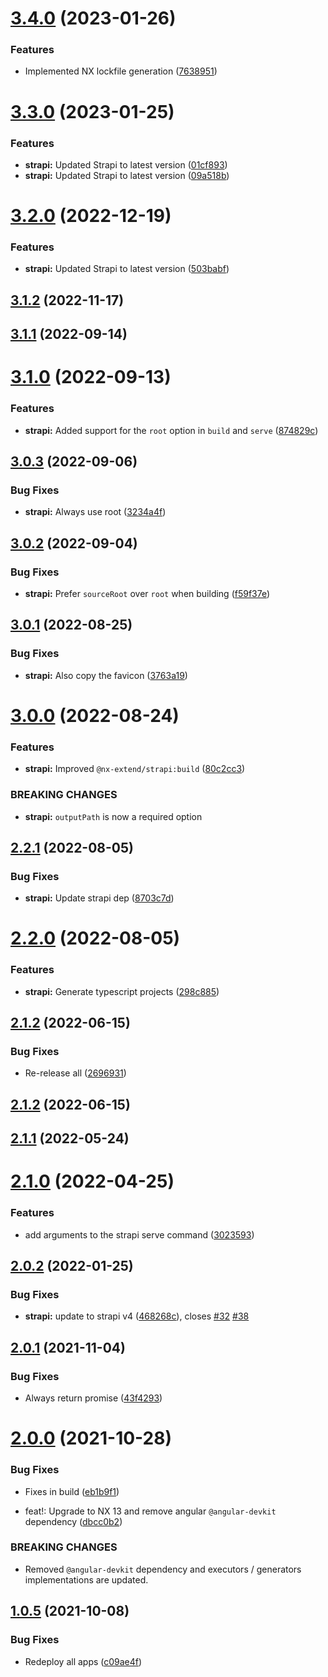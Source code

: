  
# [3.4.0](https://github.com/TriPSs/nx-extend/compare/strapi@3.3.0...strapi@3.4.0) (2023-01-26)


### Features

* Implemented NX lockfile generation ([7638951](https://github.com/TriPSs/nx-extend/commit/76389510501ee3e850fca9cf9f675d70448dbf91))



# [3.3.0](https://github.com/TriPSs/nx-extend/compare/strapi@3.2.0...strapi@3.3.0) (2023-01-25)


### Features

* **strapi:** Updated Strapi to latest version ([01cf893](https://github.com/TriPSs/nx-extend/commit/01cf893c2cd375dda98a92a838eb8649f8dff5e4))
* **strapi:** Updated Strapi to latest version ([09a518b](https://github.com/TriPSs/nx-extend/commit/09a518b61e71248dc121d1b0d08afe3a132d2462))



# [3.2.0](https://github.com/TriPSs/nx-extend/compare/strapi@3.1.2...strapi@3.2.0) (2022-12-19)


### Features

* **strapi:** Updated Strapi to latest version ([503babf](https://github.com/TriPSs/nx-extend/commit/503babf107f70e416a34e7775ea970b876200c4a))



## [3.1.2](https://github.com/TriPSs/nx-extend/compare/strapi@3.1.1...strapi@3.1.2) (2022-11-17)



## [3.1.1](https://github.com/TriPSs/nx-extend/compare/strapi@3.1.0...strapi@3.1.1) (2022-09-14)



# [3.1.0](https://github.com/TriPSs/nx-extend/compare/strapi@3.0.3...strapi@3.1.0) (2022-09-13)


### Features

* **strapi:** Added support for the `root` option in `build` and `serve` ([874829c](https://github.com/TriPSs/nx-extend/commit/874829cb306e7d8216c475dfdac3d79bdadef7be))



## [3.0.3](https://github.com/TriPSs/nx-extend/compare/strapi@3.0.2...strapi@3.0.3) (2022-09-06)


### Bug Fixes

* **strapi:** Always use root ([3234a4f](https://github.com/TriPSs/nx-extend/commit/3234a4fa1dc3ce956590245cac70b723f1e8cfc6))



## [3.0.2](https://github.com/TriPSs/nx-extend/compare/strapi@3.0.1...strapi@3.0.2) (2022-09-04)


### Bug Fixes

* **strapi:** Prefer `sourceRoot` over `root` when building ([f59f37e](https://github.com/TriPSs/nx-extend/commit/f59f37ec5e8490a6c6c50cbd9b8b4e46d9dab9f7))



## [3.0.1](https://github.com/TriPSs/nx-extend/compare/strapi@3.0.0...strapi@3.0.1) (2022-08-25)


### Bug Fixes

* **strapi:** Also copy the favicon ([3763a19](https://github.com/TriPSs/nx-extend/commit/3763a19c9b5f2de6b822813d78bd8d24aab99dbe))



# [3.0.0](https://github.com/TriPSs/nx-extend/compare/strapi@2.2.1...strapi@3.0.0) (2022-08-24)


### Features

* **strapi:** Improved `@nx-extend/strapi:build` ([80c2cc3](https://github.com/TriPSs/nx-extend/commit/80c2cc36691e4a8b4695375fd5835a239dc674b4))


### BREAKING CHANGES

* **strapi:** `outputPath` is now a required option



## [2.2.1](https://github.com/TriPSs/nx-extend/compare/strapi@2.2.0...strapi@2.2.1) (2022-08-05)


### Bug Fixes

* **strapi:** Update strapi dep ([8703c7d](https://github.com/TriPSs/nx-extend/commit/8703c7de3f4ca7dadd71d6b116b79df354dd6166))



# [2.2.0](https://github.com/TriPSs/nx-extend/compare/strapi@2.1.2...strapi@2.2.0) (2022-08-05)


### Features

* **strapi:** Generate typescript projects ([298c885](https://github.com/TriPSs/nx-extend/commit/298c885ba097c2bbb8a973d3180ed7faa28ac046))



## [2.1.2](https://github.com/TriPSs/nx-extend/compare/strapi@2.1.1...strapi@2.1.2) (2022-06-15)


### Bug Fixes

* Re-release all ([2696931](https://github.com/TriPSs/nx-extend/commit/26969318cadada2173710dac9ad1b52257c31760))



## [2.1.2](https://github.com/TriPSs/nx-extend/compare/strapi@2.1.1...strapi@2.1.2) (2022-06-15)



## [2.1.1](https://github.com/TriPSs/nx-extend/compare/strapi@2.1.0...strapi@2.1.1) (2022-05-24)



# [2.1.0](https://github.com/TriPSs/nx-extend/compare/strapi@2.0.2...strapi@2.1.0) (2022-04-25)


### Features

* add arguments to the strapi serve command ([3023593](https://github.com/TriPSs/nx-extend/commit/30235936cf46b9e61e5725b86bf949dbf23a7872))



## [2.0.2](https://github.com/TriPSs/nx-extend/compare/strapi@2.0.1...strapi@2.0.2) (2022-01-25)


### Bug Fixes

* **strapi:** update to strapi v4 ([468268c](https://github.com/TriPSs/nx-extend/commit/468268c8829716d1264386e41ad83da520aa0a03)), closes [#32](https://github.com/TriPSs/nx-extend/issues/32) [#38](https://github.com/TriPSs/nx-extend/issues/38)



## [2.0.1](https://github.com/TriPSs/nx-extend/compare/strapi@2.0.0...strapi@2.0.1) (2021-11-04)


### Bug Fixes

* Always return promise ([43f4293](https://github.com/TriPSs/nx-extend/commit/43f42935887efd612da2661e6d4f640d900814eb))



# [2.0.0](https://github.com/TriPSs/nx-extend/compare/strapi@1.0.5...strapi@2.0.0) (2021-10-28)


### Bug Fixes

* Fixes in build ([eb1b9f1](https://github.com/TriPSs/nx-extend/commit/eb1b9f11fce7565db4c62ab760ba096878df0383))


* feat!: Upgrade to NX 13 and remove angular `@angular-devkit` dependency ([dbcc0b2](https://github.com/TriPSs/nx-extend/commit/dbcc0b207c5c27a3879f23e99753ac7276cbba95))


### BREAKING CHANGES

* Removed `@angular-devkit` dependency and executors / generators implementations are updated.



## [1.0.5](https://github.com/TriPSs/nx-extend/compare/strapi@1.0.4...strapi@1.0.5) (2021-10-08)

### Bug Fixes

* Redeploy all apps ([c09ae4f](https://github.com/TriPSs/nx-extend/commit/c09ae4f2993b5e383ca7b02d3df66c93a0a64df5))
